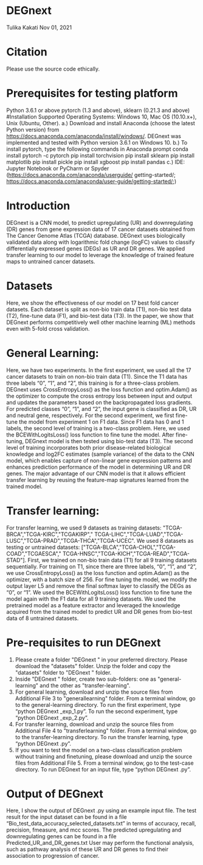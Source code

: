 # DEGnext
Tulika Kakati
Nov 01, 2021
# Citation
Please use the source code ethically.
# Prerequisites for testing platform
Python 3.6.1 or above
pytorch (1.3 and above), sklearn (0.21.3 and above)
#Installation
Supported Operating Systems: Windows 10, Mac OS (10.10.x+), Unix (Ubuntu, Other).
a.) Download and install Anaconda (choose the latest Python version) from
https://docs.anaconda.com/anaconda/install/windows/. DEGnext was implemented and tested
with Python version 3.6.1 on Windows 10.
b.) To install pytorch, type the following commands in Anaconda prompt
conda install pytorch -c pytorch
pip install torchvision
pip install sklearn
pip install matplotlib
pip install pickle
pip install xgboost
pip install pandas
c.) IDE: Jupyter Notebook or PyCharm or Spyder (https://docs.anaconda.com/anaconda/userguide/
getting-started/; https://docs.anaconda.com/anaconda/user-guide/getting-started/;)
# Introduction
DEGnext is a CNN model, to predict upregulating (UR) and downregulating (DR) genes from gene
expression data of 17 cancer datasets obtained from The Cancer Genome Atlas (TCGA) database.
DEGnext uses biologically validated data along with logarithmic fold change (logFC) values to classify
differentially expressed genes (DEGs) as UR and DR genes. We applied transfer learning to our model
to leverage the knowledge of trained feature maps to untrained cancer datasets.
# Datasets
Here, we show the effectiveness of our model on 17 best fold cancer datasets. Each dataset is split
as non-bio train data (T1), non-bio test data (T2), fine-tune data (F1), and bio-test data (T3).
In the paper, we show that DEGnext performs competitively well other machine learning (ML)
methods even with 5-fold cross validation.
# General Learning:
Here, we have two experiments.
In the first experiment, we used all the 17 cancer datasets to train on non-bio train data (T1). Since
the T1 data has three labels “0”, “1”, and “2”, this training is for a three-class problem. DEGnext
uses CrossEntropyLoss() as the loss function and optim.Adam() as the optimizer to compute the
cross entropy loss between input and output and updates the parameters based on the
backpropagated loss gradients. For predicted classes “0”, “1”, and “2”, the input gene is classified
as DR, UR and neutral gene, respectively.
For the second experiment, we first fine-tune the model from experiment 1 on F1 data. Since F1
data has 0 and 1 labels, the second level of training is a two-class problem. Here, we used the
BCEWithLogitsLoss() loss function to fine tune the model. After fine-tuning, DEGnext model is then
tested using bio-test data (T3). The second level of training incorporates both prior disease-related
biological knowledge and log2FC estimates (sample variance) of the data to the CNN model, which
enables capture of non-linear gene expression patterns and enhances prediction performance of the
model in determining UR and DR genes. The major advantage of our CNN model is that it allows
efficient transfer learning by reusing the feature-map signatures learned from the trained model.
# Transfer learning:
For transfer learning, we used 9 datasets as training datasets: "TCGA-BRCA","TCGA-KIRC","TCGAKIRP","
TCGA-LIHC","TCGA-LUAD","TCGA-LUSC","TCGA-PRAD","TCGA-THCA","TCGA-UCEC". We used
8 datasets as testing or untrained datasets: ["TCGA-BLCA","TCGA-CHOL","TCGA-COAD","TCGAESCA","
TCGA-HNSC","TCGA-KICH","TCGA-READ","TCGA-STAD"]. First, we trained on non-bio train
data (T1) for all 9 training datasets sequentially. For training on T1, since there are three labels, “0”,
“1”, and “2”, we use CrossEntropyLoss() as the loss function and optim.Adam() as the optimizer,
with a batch size of 256. For fine tuning the model, we modify the output layer L5 and remove the
final softmax layer to classify the DEGs as “0”, or “1”. We used the BCEWithLogitsLoss() loss
function to fine tune the model again with the F1 data for all 9 training datasets. We used the
pretrained model as a feature extractor and leveraged the knowledge acquired from the trained
model to predict UR and DR genes from bio-test data of 8 untrained datasets.
# Pre-requisites to run DEGnext
1. Please create a folder "DEGnext " in your preferred directory. Please download the "datasets"
folder. Unzip the folder and copy the "datasets" folder to "DEGnext " folder.
2. Inside "DEGnext " folder, create two sub-folders: one as "general-learning" and the other as
"transfer-learning".
3. For general learning, download and unzip the source files from Additional File 3 to "generallearning"
folder. From a terminal window, go to the general-learning directory. To run the first
experiment, type “python DEGnext _exp_1.py”. To run the second experiment, type “python
DEGnext _exp_2.py”.
4. For transfer learning, download and unzip the source files from Additional File 4 to "transferlearning"
folder. From a terminal window, go to the transfer-learning directory. To run the transfer
learning, type “python DEGnext .py”.
5. If you want to test the model on a two-class classification problem without training and finetuning,
please download and unzip the source files from Additional File 5. From a terminal window,
go to the test-case directory. To run DEGnext for an input file, type “python DEGnext .py”.
# Output of DEGnext
Here, I show the output of DEGnext .py using an example input file.
The test result for the input dataset can be found in a file
“Bio_test_data_accuracy_selected_datasets.txt” in terms of accuracy, recall, precision, fmeasure,
and mcc scores.
The predicted upregulating and downregulating genes can be found in a file
Predicted_UR_and_DR_genes.txt
User may perform the functional analysis, such as pathway analysis of these UR and DR genes to find
their association to progression of cancer.
